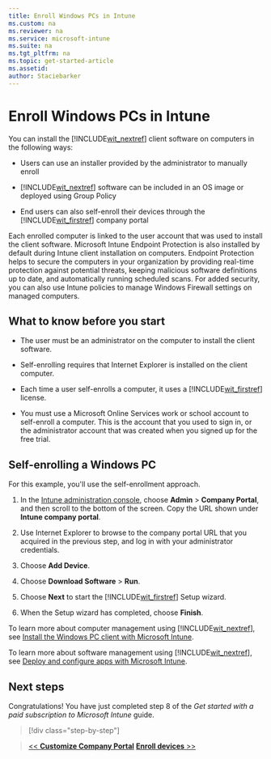 ```yaml
---
title: Enroll Windows PCs in Intune
ms.custom: na
ms.reviewer: na
ms.service: microsoft-intune
ms.suite: na
ms.tgt_pltfrm: na
ms.topic: get-started-article
ms.assetid:
author: Staciebarker
---
```


# Enroll Windows PCs in Intune

You can install the [!INCLUDE[wit_nextref](../includes/wit_nextref_md.md)] client software on computers in the following ways:

-   Users can use an installer provided by the administrator to manually enroll

-   [!INCLUDE[wit_nextref](../includes/wit_nextref_md.md)] software can be included in an OS image or deployed using Group Policy

-   End users can also self-enroll their devices through the [!INCLUDE[wit_firstref](../includes/wit_firstref_md.md)] company portal

Each enrolled computer is linked to the user account that was used to install the client software. Microsoft Intune Endpoint Protection is also installed by default during Intune client installation on computers. Endpoint Protection helps to secure the computers in your organization by providing real-time protection against potential threats, keeping malicious software definitions up to date, and automatically running scheduled scans. For added security, you can also use Intune policies to manage Windows Firewall settings on managed computers.

## What to know before you start

-   The user must be an administrator on the computer to install the client software.

-   Self-enrolling requires that Internet Explorer is installed on the client computer.

-   Each time a user self-enrolls a computer, it uses a [!INCLUDE[wit_firstref](../includes/wit_firstref_md.md)] license.

-   You must use a Microsoft Online Services work or school account to self-enroll a computer. This is the account that you used to sign in, or the administrator account that was created when you signed up for the free trial.

## Self-enrolling a Windows PC
For this example, you'll use the self-enrollment approach.

1.  In the [Intune administration console](https://manage.microsoft.com/), choose **Admin** > **Company Portal**, and then scroll to the bottom of the screen. Copy the URL shown under **Intune company portal**.

2.  Use Internet Explorer to browse to the company portal URL that you acquired in the previous step, and log in with your administrator credentials.

3.  Choose **Add Device**.

4.  Choose **Download Software** > **Run**.

5.  Choose **Next** to start the [!INCLUDE[wit_firstref](../includes/wit_firstref_md.md)] Setup wizard.

6.  When the Setup wizard has completed, choose **Finish**.

To learn more about computer management using [!INCLUDE[wit_nextref](../includes/wit_nextref_md.md)], see [Install the Windows PC client with Microsoft Intune](/Intune/deploy-use/install-the-windows-pc-client-with-microsoft-intune.html).

To learn more about software management using [!INCLUDE[wit_nextref](../includes/wit_nextref_md.md)], see [Deploy and configure apps with Microsoft Intune](/Intune/deploy-use/deploy-and-configure-apps-with-microsoft-intune.html).

## Next steps
Congratulations! You have just completed step 8 of the *Get started with a paid subscription to Microsoft Intune* guide.
>[!div class="step-by-step"]

>[<< **Customize Company Portal**](.\get-started-with-a-paid-subscription-to-microsoft-intune-step-7.md)     [**Enroll devices** >>](.\get-started-with-a-paid-subscription-to-microsoft-intune-step-9.md)  
